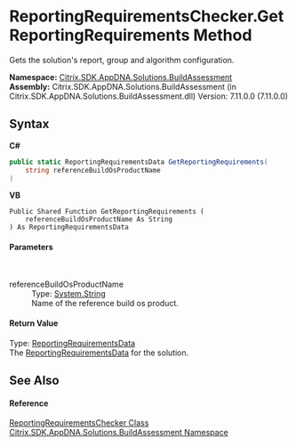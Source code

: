 # ReportingRequirementsChecker.GetReportingRequirements Method 
 

Gets the solution's report, group and algorithm configuration.

**Namespace:**&nbsp;[Citrix.SDK.AppDNA.Solutions.BuildAssessment](853bdb50-ea5c-dc0d-0be0-7254b6c38034.md)<br />**Assembly:**&nbsp;Citrix.SDK.AppDNA.Solutions.BuildAssessment (in Citrix.SDK.AppDNA.Solutions.BuildAssessment.dll) Version: 7.11.0.0 (7.11.0.0)

## Syntax

**C#**
```csharp
public static ReportingRequirementsData GetReportingRequirements(
	string referenceBuildOsProductName
)
```

**VB**
```vbnet
Public Shared Function GetReportingRequirements ( 
	referenceBuildOsProductName As String
) As ReportingRequirementsData
```


#### Parameters
&nbsp;<dl><dt>referenceBuildOsProductName</dt><dd>Type: <a href="http://msdn2.microsoft.com/en-us/library/s1wwdcbf" target="_blank">System.String</a><br />Name of the reference build os product.</dd></dl>

#### Return Value
Type: <a href="619f2bac-6043-4fac-4b90-bd4c4eab74a5">ReportingRequirementsData</a><br />The <a href="619f2bac-6043-4fac-4b90-bd4c4eab74a5">ReportingRequirementsData</a> for the solution.

## See Also


#### Reference
<a href="eb64012c-7314-fc7e-2a2d-fa1133cc62e7">ReportingRequirementsChecker Class</a><br /><a href="853bdb50-ea5c-dc0d-0be0-7254b6c38034">Citrix.SDK.AppDNA.Solutions.BuildAssessment Namespace</a><br />